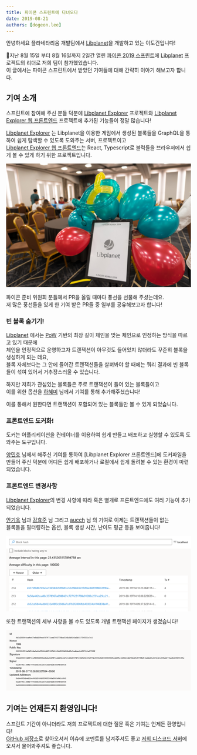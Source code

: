```yaml
---
title: 파이콘 스프린트에 다녀오다
date: 2019-08-21
authors: [dogeon.lee]
---
```


안녕하세요 플라네타리움 개발팀에서 [Libplanet]을 개발하고 있는 이도건입니다!

지난 8월 15일 부터 8월 16일까지 2일간 열린 [파이콘 2019 스프린트]에
[Libplanet] 프로젝트의 리더로 저희 팀이 참가했었습니다.  
이 글에서는 파이콘 스프린트에서 받았던 기여들에 대해 간략히 이야기 해보고자 합니다.

[파이콘 2019 스프린트]: https://archive.pycon.kr/2019/program/sprint

## 기여 소개

스프린트에 참여해 주신 분들 덕분에 [Libplanet Explorer] 프로젝트와 [Libplanet Explorer 웹 프론트엔드] 프로젝트에 추가된 기능들이 정말 많습니다!  

[Libplanet Explorer] 는 Libplanet을 이용한 게임에서 생성된 블록들을 GraphQL을 통하여 쉽게 탐색할 수 있도록 도와주는 서버, 프로젝트이고  
[Libplanet Explorer 웹 프론트엔드]는 React, Typescript로 블럭들을 브라우저에서 쉽게 볼 수 있게 하기 위한 프로젝트입니다.

![balloon](./balloon.jpg)

파이콘 준비 위원회 분들께서 PR을 올릴 때마다 풍선을 선물해 주셨는데요.  
저 많은 풍선들을 있게 한 기여 받은 PR들 중 일부를 공유해보고자 합니다!

### 빈 블록 숨기기!

[Libplanet] 에서는 [PoW] 기반의 최장 길이 체인을 맞는 체인으로 인정하는 방식을 따르고 있기 때문에  
체인을 안정적으로 운영하고자 트랜잭션이 아무것도 들어있지 않더라도 꾸준히 블록을 생성하게 되는 데요,  
블록 자체보다는 그 안에 들어간 트랜잭션들을 살펴봐야 할 때에는 쿼리 결과에 빈 블록들이 섞여 있어서 거추장스러울 수 있습니다.

하지만 저희가 관심있는 블록들은 주로 트랜잭션이 들어 있는 블록들이고  
이를 위한 옵션을 [하혜미][hyeguiee] 님께서 기여를 통해 추가해주셨습니다!

이를 통해서 원한다면 트랜잭션이 포함되어 있는 블록들만 볼 수 있게 되었습니다.

[PoW]: https://en.bitcoin.it/wiki/Proof_of_work
[hyeguiee]: https://github.com/hyeguiee

### 프론트엔드 도커화!

도커는 어플리케이션을 컨테이너를 이용하여 쉽게 만들고 배포하고 실행할 수 있도록 도와주는 도구입니다.  

[양민호][minhoryang] 님께서 해주신 기여를 통하여 [Libplanet Explorer 프론트엔드]에 도커파일을 만들어 주신 덕분에
어디든 쉽게 배포하거나 로컬에서 쉽게 돌려볼 수 있는 환경이 마련되었습니다.

[minhoryang]: https://github.com/minhoryang

### 프론트엔드 변경사항

[Libplanet Explorer]의 변경 사항에 따라 혹은 별개로 프론트엔드에도 여러 기능이 추가되었습니다.

[안기욱][AiOO] 님과 [강효준][kanghyojun] 님 그리고 [aucch] 님 의 기여로 이제는 트랜잭션들이 없는  
블록들을 필터링하는 옵션, 블록 생성 시간, 난이도 평균 등을 보여줍니다!

![frontend-screeshot](./frontend-screenshot.png)

또한 트랜잭션의 세부 사항을 볼 수도 있도록 개별 트랜잭션 페이지가 생겼습니다!

![frontend-screenshot](./frontend-screenshot-transaction.png)

[AiOO]: https://github.com/AiOO
[kanghyojun]: https://github.com/kanghyojun
[aucch]: https://github.com/aucch

## 기여는 언제든지 환영입니다!

스프린트 기간이 아니더라도 저희 프로젝트에 대한 질문 혹은 기여는 언제든 환영입니다!  
[GitHub 저장소][libplanet]로 찾아오셔서 이슈에 코멘트를 남겨주셔도 좋고 [저희 디스코드 서버]에 오셔서 물어봐주셔도 좋습니다.

[저희 디스코드 서버]: https://discord.gg/wUgwkYW

[Libplanet]: https://github.com/planetarium/libplanet
[Libplanet Explorer]: https://github.com/planetarium/libplanet-explorer
[Libplanet Explorer 웹 프론트엔드]: https://github.com/planetarium/libplanet-explorer-frontend